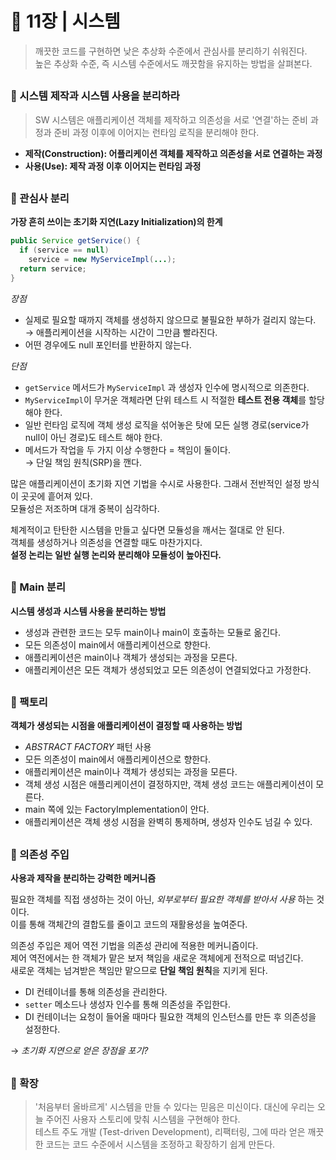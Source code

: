 # 🧷 11장 | 시스템

> 깨끗한 코드를 구현하면 낮은 추상화 수준에서 관심사를 분리하기 쉬워진다.  
높은 추상화 수준, 즉 시스템 수준에서도 깨끗함을 유지하는 방법을 살펴본다.

##

### 📘 시스템 제작과 시스템 사용을 분리하라

> SW 시스템은 애플리케이션 객체를 제작하고 의존성을 서로 '연결'하는 준비 과정과
준비 과정 이후에 이어지는 런타임 로직을 분리해야 한다.

- **제작(Construction): 어플리케이션 객체를 제작하고 의존성을 서로 연결하는 과정**  
- **사용(Use): 제작 과정 이후 이어지는 런타임 과정**

##

### 📘 관심사 분리

**가장 흔히 쓰이는 초기화 지연(Lazy Initialization)의 한계**

```java
public Service getService() {
  if (service == null)
    service = new MyServiceImpl(...);
  return service;
}
```

*장점*

- 실제로 필요할 때까지 객체를 생성하지 않으므로 불필요한 부하가 걸리지 않는다.  
→ 애플리케이션을 시작하는 시간이 그만큼 빨라진다.
- 어떤 경우에도 null 포인터를 반환하지 않는다.

*단점*

- `getService` 메서드가 `MyServiceImpl` 과 생성자 인수에 명시적으로 의존한다.
- `MyServiceImpl`이 무거운 객체라면 단위 테스트 시 적절한 **테스트 전용 객체**를 할당해야 한다.
- 일반 런타임 로직에 객체 생성 로직을 섞어놓은 탓에 모든 실행 경로(service가 null이 아닌 경로)도 테스트 해야 한다.
- 메서드가 작업을 두 가지 이상 수행한다 = 책임이 둘이다.  
→ 단일 책임 원칙(SRP)을 깬다.

많은 애플리케이션이 초기화 지연 기법을 수시로 사용한다. 그래서 전반적인 설정 방식이 곳곳에 흩어져 있다.  
모듈성은 저조하며 대개 중복이 심각하다.

체계적이고 탄탄한 시스템을 만들고 싶다면 모듈성을 깨서는 절대로 안 된다.  
객체를 생성하거나 의존성을 연결할 때도 마찬가지다.  
**설정 논리는 일반 실행 논리와 분리해야 모듈성이 높아진다.**

##

### 📘 Main 분리

**시스템 생성과 시스템 사용을 분리하는 방법** 

- 생성과 관련한 코드는 모두 main이나 main이 호출하는 모듈로 옮긴다.
- 모든 의존성이 main에서 애플리케이션으로 향한다.
- 애플리케이션은 main이나 객체가 생성되는 과정을 모른다.
- 애플리케이션은 모든 객체가 생성되었고 모든 의존성이 연결되었다고 가정한다.

##

### 📘 팩토리

**객체가 생성되는 시점을 애플리케이션이 결정할 때 사용하는 방법**

- *ABSTRACT FACTORY* 패턴 사용
- 모든 의존성이 main에서 애플리케이션으로 향한다.
- 애플리케이션은 main이나 객체가 생성되는 과정을 모른다.
- 객체 생성 시점은 애플리케이션이 결정하지만, 객체 생성 코드는 애플리케이션이 모른다.
- main 쪽에 있는 FactoryImplementation이 안다.
- 애플리케이션은 객체 생성 시점을 완벽히 통제하며, 생성자 인수도 넘길 수 있다.

##

### 📘 의존성 주입

**사용과 제작을 분리하는 강력한 메커니즘**

필요한 객체를 직접 생성하는 것이 아닌, *외부로부터 필요한 객체를 받아서 사용* 하는 것이다.  
이를 통해 객체간의 결합도를 줄이고 코드의 재활용성을 높여준다.

의존성 주입은 제어 역전 기법을 의존성 관리에 적용한 메커니즘이다.  
제어 역전에서는 한 객체가 맡은 보저 책임을 새로운 객체에게 전적으로 떠넘긴다.  
새로운 객체는 넘겨받은 책임만 맡으므로 **단일 책임 원칙**을 지키게 된다.

- DI 컨테이너를 통해 의존성을 관리한다.
- `setter` 메소드나 생성자 인수를 통해 의존성을 주입한다.
- DI 컨테이너는 요청이 들어올 때마다 필요한 객체의 인스턴스를 만든 후 의존성을 설정한다.

→ *초기화 지연으로 얻은 장점을 포기?*

##

### 📘 확장

> '처음부터 올바르게' 시스템을 만들 수 있다는 믿음은 미신이다. 대신에 우리는 오늘 주어진 사용자 스토리에 맞춰 시스템을 구현해야 한다.  
테스트 주도 개발 (Test-driven Development), 리팩터링, 그에 따라 얻은 깨끗한 코드는 코드 수준에서  시스템을 조정하고 확장하기 쉽게 만든다.
